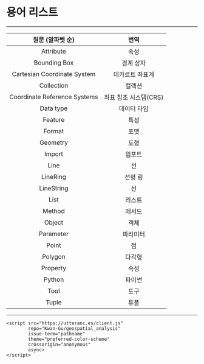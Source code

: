 # 용어 리스트  

---

|          원문 (알파벳 순)          |       번역       |
|:----------------------------:|:--------------:|
| Attribute |       속성       |
| Bounding Box | 경계 상자 |
| Cartesian Coordinate System |    데카르트 좌표계    |
| Collection | 컬렉션 |
| Coordinate Reference Systems | 좌표 참조 시스템(CRS) |
|             Data type        |     데이터 타입     |
| Feature | 특성 |
| Format |       포맷       |
| Geometry |       도형       |
| Import |      임포트       |
| Line |       선        |
| LineRing |      선형 링      |
| LineString |       선        |
| List |      리스트       |
| Method |      메서드       |
|            Object            |       객체       |
| Parameter | 파라미터 |
| Point |       점        |
| Polygon |      다각형       |
| Property |       속성       |
|            Python            |      파이썬       |
| Tool |       도구       |
| Tuple |       튜플       |

---

```{raw} html
<script src="https://utteranc.es/client.js"
        repo="Kwan-Gu/geospatial_analysis"
        issue-term="pathname"
        theme="preferred-color-scheme"
        crossorigin="anonymous"
        async>
</script>
```
